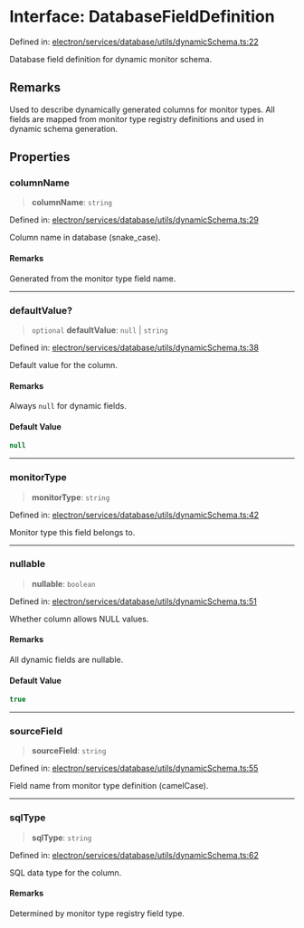 # Interface: DatabaseFieldDefinition

Defined in: [electron/services/database/utils/dynamicSchema.ts:22](https://github.com/Nick2bad4u/Uptime-Watcher/blob/8a1973382d5fe14c52996ecda381894eb7ecd4a6/electron/services/database/utils/dynamicSchema.ts#L22)

Database field definition for dynamic monitor schema.

## Remarks

Used to describe dynamically generated columns for monitor types. All fields are mapped from monitor type registry definitions and used in dynamic schema generation.

## Properties

### columnName

> **columnName**: `string`

Defined in: [electron/services/database/utils/dynamicSchema.ts:29](https://github.com/Nick2bad4u/Uptime-Watcher/blob/8a1973382d5fe14c52996ecda381894eb7ecd4a6/electron/services/database/utils/dynamicSchema.ts#L29)

Column name in database (snake_case).

#### Remarks

Generated from the monitor type field name.

***

### defaultValue?

> `optional` **defaultValue**: `null` \| `string`

Defined in: [electron/services/database/utils/dynamicSchema.ts:38](https://github.com/Nick2bad4u/Uptime-Watcher/blob/8a1973382d5fe14c52996ecda381894eb7ecd4a6/electron/services/database/utils/dynamicSchema.ts#L38)

Default value for the column.

#### Remarks

Always `null` for dynamic fields.

#### Default Value

```ts
null
```

***

### monitorType

> **monitorType**: `string`

Defined in: [electron/services/database/utils/dynamicSchema.ts:42](https://github.com/Nick2bad4u/Uptime-Watcher/blob/8a1973382d5fe14c52996ecda381894eb7ecd4a6/electron/services/database/utils/dynamicSchema.ts#L42)

Monitor type this field belongs to.

***

### nullable

> **nullable**: `boolean`

Defined in: [electron/services/database/utils/dynamicSchema.ts:51](https://github.com/Nick2bad4u/Uptime-Watcher/blob/8a1973382d5fe14c52996ecda381894eb7ecd4a6/electron/services/database/utils/dynamicSchema.ts#L51)

Whether column allows NULL values.

#### Remarks

All dynamic fields are nullable.

#### Default Value

```ts
true
```

***

### sourceField

> **sourceField**: `string`

Defined in: [electron/services/database/utils/dynamicSchema.ts:55](https://github.com/Nick2bad4u/Uptime-Watcher/blob/8a1973382d5fe14c52996ecda381894eb7ecd4a6/electron/services/database/utils/dynamicSchema.ts#L55)

Field name from monitor type definition (camelCase).

***

### sqlType

> **sqlType**: `string`

Defined in: [electron/services/database/utils/dynamicSchema.ts:62](https://github.com/Nick2bad4u/Uptime-Watcher/blob/8a1973382d5fe14c52996ecda381894eb7ecd4a6/electron/services/database/utils/dynamicSchema.ts#L62)

SQL data type for the column.

#### Remarks

Determined by monitor type registry field type.

